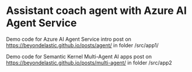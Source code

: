 # Assistant coach agent with Azure AI Agent Service

Demo code for Azure AI Agent Service intro post on https://beyondelastic.github.io/posts/agent/ in folder /src/app1/

Demo code for Semantic Kernel Multi-Agent AI apps post on https://beyondelastic.github.io/posts/multi-agent/ in folder /src/app2

